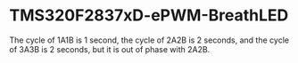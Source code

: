 # TMS320F2837xD-ePWM-BreathLED
The cycle of 1A1B is 1 second, the cycle of 2A2B is 2 seconds, and the cycle of 3A3B is 2 seconds, but it is out of phase with 2A2B.
